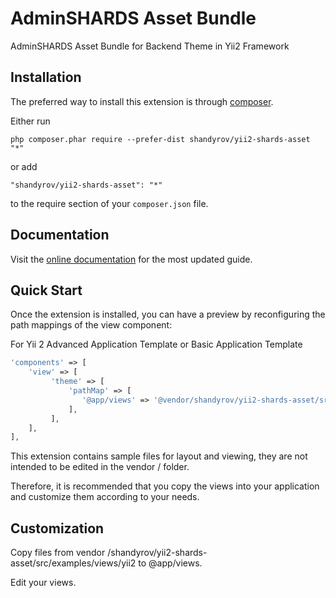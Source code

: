 AdminSHARDS Asset Bundle
===========
AdminSHARDS Asset Bundle for Backend Theme in Yii2 Framework

Installation
------------

The preferred way to install this extension is through [composer](http://getcomposer.org/download/).

Either run

```
php composer.phar require --prefer-dist shandyrov/yii2-shards-asset "*"
```

or add

```
"shandyrov/yii2-shards-asset": "*"
```

to the require section of your `composer.json` file.


## Documentation
Visit the [online documentation](https://designrevision.com/docs/shards-dashboard-lite) for the most
updated guide.

## Quick Start
Once the extension is installed, you can have a preview by reconfiguring the path mappings of the view component:

For Yii 2 Advanced Application Template or Basic Application Template

```php
'components' => [
    'view' => [
         'theme' => [
             'pathMap' => [
                '@app/views' => '@vendor/shandyrov/yii2-shards-asset/src/examples/views'
             ],
         ],
    ],
],
```
This extension contains sample files for layout and viewing, they are not intended to be edited in the vendor / folder.

Therefore, it is recommended that you copy the views into your application and customize them according to your needs.

## Customization
Copy files from vendor /shandyrov/yii2-shards-asset/src/examples/views/yii2 to @app/views.

Edit your views.
